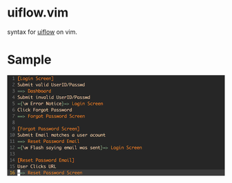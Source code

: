uiflow.vim
==========
syntax for [uiflow](https://github.com/hirokidaichi/uiflow) on vim.


Sample
======
![screenchot.png](images/screenchot.png)
